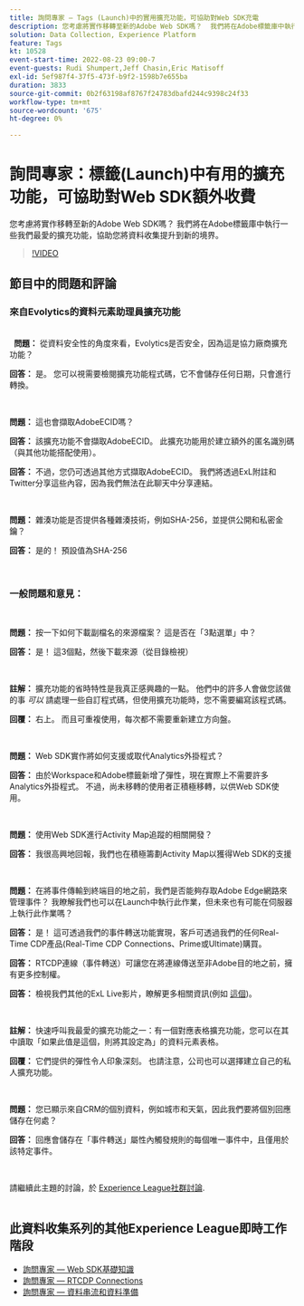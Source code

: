 ```yaml
---
title: 詢問專家 — Tags (Launch)中的實用擴充功能，可協助對Web SDK充電
description: 您考慮將實作移轉至新的Adobe Web SDK嗎？  我們將在Adobe標籤庫中執行一些我們最愛的擴充功能，協助您將資料收集提升到新的境界。
solution: Data Collection, Experience Platform
feature: Tags
kt: 10528
event-start-time: 2022-08-23 09:00-7
event-guests: Rudi Shumpert,Jeff Chasin,Eric Matisoff
exl-id: 5ef987f4-37f5-473f-b9f2-1598b7e655ba
duration: 3833
source-git-commit: 0b2f63198af8767f24783dbafd244c9398c24f33
workflow-type: tm+mt
source-wordcount: '675'
ht-degree: 0%

---
```


# 詢問專家：標籤(Launch)中有用的擴充功能，可協助對Web SDK額外收費

您考慮將實作移轉至新的Adobe Web SDK嗎？  我們將在Adobe標籤庫中執行一些我們最愛的擴充功能，協助您將資料收集提升到新的境界。

>[!VIDEO](https://video.tv.adobe.com/v/346610/?quality=12&learn=on)

## 節目中的問題和評論

### 來自Evolytics的資料元素助理員擴充功能

<br> 
**問題：** 從資料安全性的角度來看，Evolytics是否安全，因為這是協力廠商擴充功能？

**回答：** 是。 您可以視需要檢閱擴充功能程式碼，它不會儲存任何日期，只會進行轉換。

<br>

**問題：** 這也會擷取AdobeECID嗎？

**回答：** 該擴充功能不會擷取AdobeECID。 此擴充功能用於建立額外的匿名識別碼（與其他功能搭配使用）。

**回答：** 不過，您仍可透過其他方式擷取AdobeECID。 我們將透過ExL附註和Twitter分享這些內容，因為我們無法在此聊天中分享連結。

<br>

**問題：** 雜湊功能是否提供各種雜湊技術，例如SHA-256，並提供公開和私密金鑰？

**回答：** 是的！ 預設值為SHA-256

<br>

### 一般問題和意見：

<br>

**問題：** 按一下如何下載副檔名的來源檔案？ 這是否在「3點選單」中？

**回答：** 是！ 這3個點，然後下載來源（從目錄檢視）

<br>

**註解：** 擴充功能的省時特性是我真正感興趣的一點。 他們中的許多人會做您該做的事 *可以* 請處理一些自訂程式碼，但使用擴充功能時，您不需要編寫該程式碼。

**回覆：** 右上。 而且可重複使用，每次都不需要重新建立方向盤。

<br>

**問題：** Web SDK實作將如何支援或取代Analytics外掛程式？

**回答：** 由於Workspace和Adobe標籤新增了彈性，現在實際上不需要許多Analytics外掛程式。 不過，尚未移轉的使用者正積極移轉，以供Web SDK使用。

<br>

**問題：** 使用Web SDK進行Activity Map追蹤的相關開發？

**回答：** 我很高興地回報，我們也在積極籌劃Activity Map以獲得Web SDK的支援

<br>

**問題：** 在將事件傳輸到終端目的地之前，我們是否能夠存取Adobe Edge網路來管理事件？ 我瞭解我們也可以在Launch中執行此作業，但未來也有可能在伺服器上執行此作業嗎？

**回答：** 是！ 這可透過我們的事件轉送功能實現，客戶可透過我們的任何Real-Time CDP產品(Real-Time CDP Connections、Prime或Ultimate)購買。

**回答：** RTCDP連線（事件轉送）可讓您在將連線傳送至非Adobe目的地之前，擁有更多控制權。

**回答：** 檢視我們其他的ExL Live影片，瞭解更多相關資訊(例如 [這個](exl-live-episode-06-23-22.md))。

<br>

**註解：** 快速呼叫我最愛的擴充功能之一：有一個對應表格擴充功能，您可以在其中讀取「如果此值是這個，則將其設定為」的資料元素表格。

**回覆：** 它們提供的彈性令人印象深刻。 也請注意，公司也可以選擇建立自己的私人擴充功能。

<br>

**問題：** 您已顯示來自CRM的個別資料，例如城市和天氣，因此我們要將個別回應儲存在何處？

**回答：** 回應會儲存在「事件轉送」屬性內觸發規則的每個唯一事件中，且僅用於該特定事件。

<br>

請繼續此主題的討論，於 [Experience League社群討論](https://experienceleaguecommunities.adobe.com/t5/adobe-experience-platform/experience-league-live-post-session-discussion-useful-extensions/m-p/542620#M240).
<br> 

## 此資料收集系列的其他Experience League即時工作階段

* [詢問專家 — Web SDK基礎知識](exl-live-episode-05-26-22.md)
* [詢問專家 — RTCDP Connections](exl-live-episode-06-23-22.md)
* [詢問專家 — 資料串流和資料準備](exl-live-episode-07-21-22.md)

